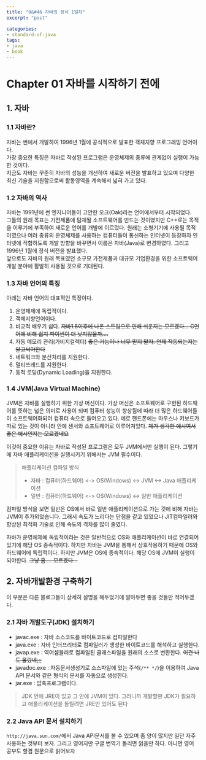```yaml
---
title: "0&#46 자바의 정석 1일차"
excerpt: "post"

categories:
- standard-of-java
tags:
- java
- book
---
```


# Chapter 01 자바를 시작하기 전에

## 1. 자바

### 1.1 자바란?
자바는 썬에서 개발하여 1996년 1월에 공식적으로 발표한 객체지향 프로그래밍 언어이다.  
가장 중요한 특징은 자바로 작성된 프로그램은 운영체제의 종류에 관계없이 실행이 가능한 것이다.  
지금도 자바는 꾸준히 자바의 성능을 개선하여 새로운 버전을 발표하고 있으며 다양한 최신 기술을 지원함으로써 활동영역을 계속해서 넓혀 가고 있다.

### 1.2 자바의 역사
자바는 1991년에 썬 엔지니어들이 고안한 오크(Oak)라는 언어에서부터 시작되었다.  
그들의 원래 목표는 가전제품에 탐재될 소프트웨어를 만드는 것이였지만 C++로는 목적을 이루기에 부족하여 새로운 언어를 개발에 이르렀다. 원래는 소형기기에 사용될 목적이였으나 여러 종류의 운영체제를 사용하는 컴퓨터들이 통신하는 인터넷이 등장하자 인터넷에 적합하도록 개발 방향을 바꾸면서 이름은 자바(Java)로 변경하였다. 그리고 1996년 1월에 정식 버전을 발표했다.  
앞으로도 자바의 원래 목표였던 소규모 가전제품과 대규모 기업환경을 위한 소프트웨어 개발 분야에 활발히 사용될 것으로 기대된다.

### 1.3 자바 언어의 특징
아래는 자바 언어의 대표적인 특징이다.
1. 운영체제에 독립적이다.
2. 객체지향언어이다.
3. 비교적 배우기 쉽다. ~~자바1.8이후에 나온 스트림으로 인해 쉬운지는 모르겠다... C언어에 비해 쉽지 파이썬이 더 낫지않을까....~~
4. 자동 메모리 관리(가비지컬렉터) ~~좋은 기능이나 너무 믿지 말자. 언제 작동되는지는 알고써야한다~~
5. 네트워크와 분산처리를 지원한다.
6. 멀티쓰레드를 지원한다.
7. 동적 로딩(Dynamic Loading)을 지원한다.

### 1.4 JVM(Java Virtual Machine)
JVM은 자바를 실행하기 위한 가상 머신이다.  가상  머신은 소프트웨어로 구현된 하드웨어를 뜻하는 넓은 의미로 사용이 되며 컴퓨터 성능이 향상됨에 따라 더 많은 하드웨어들이 소프트웨어화되어 컴퓨터 속으로 들어오고 있다. 예로 핸드폰에는 마우스나 키보드가 따로 있는 것이 아니라 안에 센서와 소프트웨어로 이루어져있다. ~~제가 생각한 예시여서 좋은 예시인지는 모르겠네요~~

이것이 중요한 이유는 자바로 작성된 프로그램은 모두 JVM에서만 실행이 된다. 그렇기에 자바 애플리케이션을 실행시키기 위해서는 JVM 필수이다.

> 애플리케이션 컴파일 방식
> - 자바 : 컴퓨터(하드웨어) &lt;-&gt; OS(Windows) &lt;-&gt; JVM &lt;-&gt; Java 애플리케이션
> - 일반 : 컴퓨터(하드웨어) &lt;-&gt; OS(Windows) &lt;-&gt; 일반 애플리케이션

컴파일 방식을 보면 일반은 OS에서 바로 일반 애플리케이션으로 가는 것에 비해 자바는 JVM이 추가외었습니다. 그래서 속도가 느리다는 단점을 같고 있었으나 JIT컴파일러와 향상된 최적화 기술로 인해 속도의 격차를 많이 줄였다.

자바가 운영체제에 독립적이라는 것은 일반적으로 OS와 애플리케이션이 바로 연결되어있기에 해당 OS 종속적이다. 하지만 자바는 JVM을 통해서 상호작용하기 때문에 OS와 하드웨어에 독립적이다. 하지만 JVM은 OS에 종속적이다. 해당 OS에 JVM이 실행이 되야한다. ~~그냥 흠.... 모르겠다...~~


## 2. 자바개발환경 구축하기
이 부분은 다른 블로그들이 상세히 설명을 해두었기에 알아두면 좋을 것들만 적어두겠다.

### 2.1 자바 개발도구(JDK) 설치하기
- javac.exe : 자바 소스코드를 바이트코드로 컴파일한다
- java.exe : 자바 인터프리터로 컴파일러가 생성한 바이트코드를 해석하고 실행한다.
- javap.exe : 역어셈블러로 컴파일된 클래스파일을 원래의 소스로 변환한다. ~~이건 나도 몰랐네;;;~~
- javadoc.exe : 자동문서생성기로 소스파일에 있는 주석(`/** */`)을 이용하여 Java API 문서와 같은 형식의 문서를 자동으로 생성한다.
- jar.exe : 압축프로그램이다.

> JDK 안에 JRE이 있고 그 안에 JVM이 있다. 그러니까 개발할땐 JDK가 필요하고 애플리케이션을 돌릴려면 JRE만 있어도 된다

### 2.2 Java API 문서 설치하기
`http://java.sun.com/`에서 Java API문서를 볼 수 있으며 좀 양이 많지만 일단 자주 사용하는 것부터 보자. 그리고 영어지만 구글 번역기 돌리면 읽을만 하다. 아니면 영어 공부도 할겸 원문으로 읽어보자

